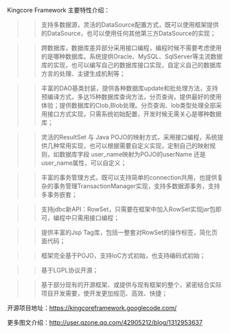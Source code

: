 Kingcore Framework 主要特性介绍：

> > 支持多数据源，灵活的DataSource配置方式，既可以使用框架提供的DataSource，也可以使用任何其他第三方DataSource的实现；

> > 跨数据库，数据库差异部分采用接口编程，编程时候不需要考虑使用的是哪种数据库。系统提供Oracle、MySQL、SqlServer等主流数据库的实现，也可以编写自己的数据库接口实现，自定义自己的数据库方言的处理、主键生成机制等；

> > 丰富的DAO基类封装，提供各种数据库update和批处理方法，支持预编译方式，多达15种数据库查询方法，分页查询，提供最好的使用体验；提供数据库的Clob,Blob处理。分页查询、lob类型处理全部采用接口方式实现，只需系统初始配置，开发时候无需关心是哪种数据库；

> > 灵活的ResultSet 与 Java POJO的映射方式，采用接口编程，系统提供几种常用实现，也可以根据需要自定义实现，定制自己的映射规则，如数据库字段 user\_name映射为POJO的userName 还是 user\_name属性，可以自定义；

> > 丰富的事务管理方式，既可以支持简单的connection共用，也提供复杂的事务管理TransactionManager实现，支持多数据源事务，支持多事务嵌套；

> > 支持jdbc新API：RowSet，只需要在框架中加入RowSet实现jar包即可，编程中只需用接口编程；

> > 提供丰富的Jsp Tag库，包括一整套对RowSet的操作标签，简化页面代码；

> > 框架完全基于POJO，支持IoC方式初始，也支持编码式初始；

> > 基于LGPL协议开源；

> > 基于部分现有的开源框架、或提供与现有框架的整个，紧密结合实际项目开发需要，使开发更加规范、高效、快捷；

开源项目地址：https://kingcoreframework.googlecode.com/

更多图文介绍：http://user.qzone.qq.com/42905212/blog/1312953637

